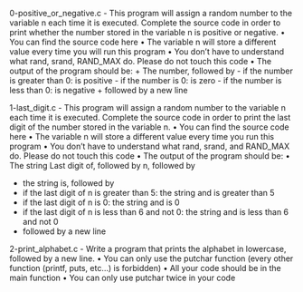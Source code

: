 0-positive_or_negative.c - This program will assign a random number to the variable n each time it is executed. Complete the source code in order to print whether the number stored in the variable n is positive or negative.    • You can find the source code here
     • The variable n will store a different value every time you will run this program
     • You don’t have to understand what rand, srand, RAND_MAX do. Please do not touch this code
     • The output of the program should be:
     + The number, followed by
       - if the number is greater than 0: is positive
       - if the number is 0: is zero
       - if the number is less than 0: is negative
      + followed by a new line

1-last_digit.c - This program will assign a random number to the variable n each time it is executed. Complete the source code in order to print the last digit of the number stored in the variable n.
     • You can find the source code here
     • The variable n will store a different value every time you run this program
     • You don’t have to understand what rand, srand, and RAND_MAX do. Please do not touch this code
     • The output of the program should be:
     • The string Last digit of, followed by
n, followed by
   - the string is, followed by
   - if the last digit of n is greater than 5: the string and is greater than 5
   - if the last digit of n is 0: the string and is 0
   - if the last digit of n is less than 6 and not 0: the string and is less than 6 and not 0
   - followed by a new line

2-print_alphabet.c - Write a program that prints the alphabet in lowercase, followed by a new line.
      • You can only use the putchar function (every other function (printf, puts, etc…) is forbidden)
      • All your code should be in the main function
      • You can only use putchar twice in your code

